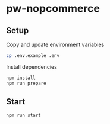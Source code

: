 # pw-nopcommerce

## Setup

Copy and update environment variables

```bash
cp .env.example .env
```

Install dependencies

```bash
npm install
npm run prepare
```

## Start

```bash
npm run start
```
